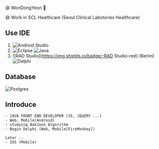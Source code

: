 😄 WonDongYeon 👋

😄 Work in SCL Healthcare (Seoul Clinical Labotories Healthcare)

## Use IDE

1. ![Android Studio](https://img.shields.io/badge/Android%20Studio-3DDC84.svg?style=for-the-badge&logo=android-studio&logoColor=white)
2. ![Eclipse](https://img.shields.io/badge/Eclipse-FE7A16.svg?style=for-the-badge&logo=Eclipse&logoColor=white)  ![Java](https://img.shields.io/badge/java-%23ED8B00.svg?style=for-the-badge&logo=java&logoColor=white)
3. ![RAD Studio](https://img.shields.io/badge/-RAD Studio-red) (Berlin) ![Delphi](https://img.shields.io/badge/-Delphi-red)

## Database 
![Postgres](https://img.shields.io/badge/postgres-%23316192.svg?style=for-the-badge&logo=postgresql&logoColor=white)

Introduce
---
```
- JAVA FRONT END DEVELOPER (JS, JQUERY ...)
- Web, Mobile(Android)
- studying BakJoon Algorithm 
- Begin Delphi (Web, Mobile[FireMonkey])

Later ..
- IOS (Mobile)
```
<!--
**wdy165/wdy165** is a ✨ _special_ ✨ repository because its `README.md` (this file) appears on your GitHub profile.

Here are some ideas to get you started:

- 🔭 I’m currently working on ...
- 🌱 I’m currently learning ...
- 👯 I’m looking to collaborate on ...
- 🤔 I’m looking for help with ...
- 💬 Ask me about ...
- 📫 How to reach me: ...
- 😄 Pronouns: ...
- ⚡ Fun fact: ...
-->
